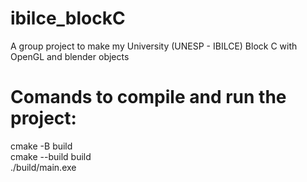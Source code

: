 # ibilce_blockC
A group project to make my University (UNESP - IBILCE) Block C with OpenGL and blender objects

# Comands to compile and run the project:
cmake -B build <br>
cmake --build build <br>
./build/main.exe
